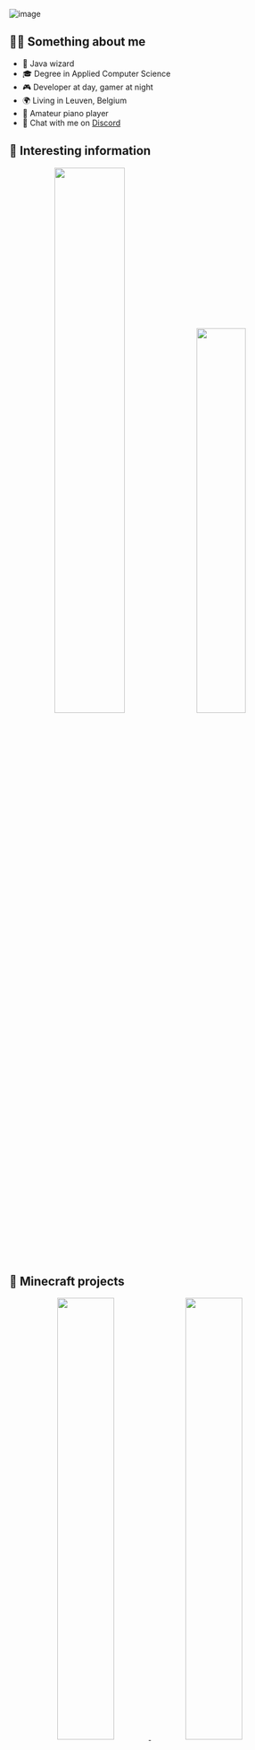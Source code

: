 
![image](https://user-images.githubusercontent.com/8937042/228059398-2a4d9f4b-7f35-48c1-afe2-ec262d816c05.png)

## 💁🏻 Something about me

- 🧙 Java wizard
- 🎓 Degree in Applied Computer Science
- 🎮 Developer at day, gamer at night
- 🌍 Living in Leuven, Belgium
- 🎹 Amateur piano player
- 💬 Chat with me on [Discord](https://discord.gg/dNWfCajm2F)

## 🤔 Interesting information

<p align="center">
  <img src="https://github-readme-streak-stats.herokuapp.com/?user=jorisguffens&theme=transparent&border=00000000&stroke=00000000&disable_animations=true" width="50%"  />
  <img src="https://github-readme-stats.vercel.app/api/top-langs/?username=jorisguffens&layout=compact&hide_progress=true&theme=transparent&hide_border=true" width="42%" />
</p>

## 🧊 Minecraft projects

<p align="center">
  <a href="https://github.com/jorisguffens/KingdomCraft">
    <img src="https://user-images.githubusercontent.com/8937042/228071376-2436708c-7ded-43e1-9e8b-d618ec27dfbe.png" width="45%"/>
  </a>
  <a href="https://github.com/GufliMC">
    <img src="https://user-images.githubusercontent.com/8937042/228071320-ae6f5aa9-1337-4fa6-aeb3-cfc471e46750.png" width="45%"/>
  </a>
</p>

## ⚡ Recent activity

<!--START_SECTION:activity-->
1. 🎉 Merged PR [#1](https://github.com/GufliMC/TreasureChests/pull/1) in [GufliMC/TreasureChests](https://github.com/GufliMC/TreasureChests)
<!--END_SECTION:activity-->
